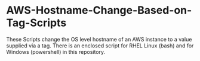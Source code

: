 # AWS-Hostname-Change-Based-on-Tag-Scripts
These Scripts change the OS level hostname of an AWS instance to a value supplied via a tag.  There is an enclosed script for RHEL Linux (bash) and for Windows (powershell) in this repository.
